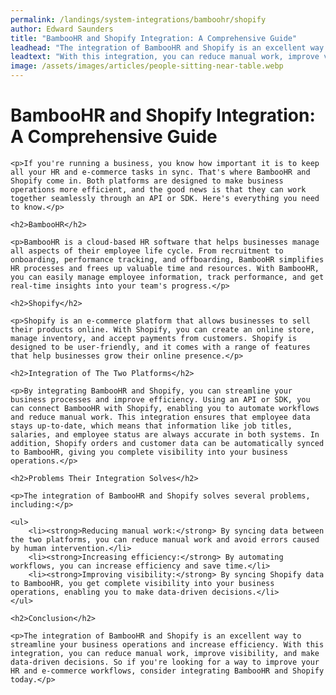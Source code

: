 ```yaml
---
permalink: /landings/system-integrations/bamboohr/shopify
author: Edward Saunders
title: "BambooHR and Shopify Integration: A Comprehensive Guide"
leadhead: "The integration of BambooHR and Shopify is an excellent way to streamline your business operations and increase efficiency"
leadtext: "With this integration, you can reduce manual work, improve visibility, and make data-driven decisions. So if you're looking for a way to improve your HR and e-commerce workflows, consider integrating BambooHR and Shopify today."
image: /assets/images/articles/people-sitting-near-table.webp
---
```

<div class="arttext">
	<h1>BambooHR and Shopify Integration: A Comprehensive Guide</h1>

	<p>If you're running a business, you know how important it is to keep all your HR and e-commerce tasks in sync. That's where BambooHR and Shopify come in. Both platforms are designed to make business operations more efficient, and the good news is that they can work together seamlessly through an API or SDK. Here's everything you need to know.</p>

	<h2>BambooHR</h2>

	<p>BambooHR is a cloud-based HR software that helps businesses manage all aspects of their employee life cycle. From recruitment to onboarding, performance tracking, and offboarding, BambooHR simplifies HR processes and frees up valuable time and resources. With BambooHR, you can easily manage employee information, track performance, and get real-time insights into your team's progress.</p>

	<h2>Shopify</h2>

	<p>Shopify is an e-commerce platform that allows businesses to sell their products online. With Shopify, you can create an online store, manage inventory, and accept payments from customers. Shopify is designed to be user-friendly, and it comes with a range of features that help businesses grow their online presence.</p>

	<h2>Integration of The Two Platforms</h2>

	<p>By integrating BambooHR and Shopify, you can streamline your business processes and improve efficiency. Using an API or SDK, you can connect BambooHR with Shopify, enabling you to automate workflows and reduce manual work. This integration ensures that employee data stays up-to-date, which means that information like job titles, salaries, and employee status are always accurate in both systems. In addition, Shopify orders and customer data can be automatically synced to BambooHR, giving you complete visibility into your business operations.</p>

	<h2>Problems Their Integration Solves</h2>

	<p>The integration of BambooHR and Shopify solves several problems, including:</p>

	<ul>
		<li><strong>Reducing manual work:</strong> By syncing data between the two platforms, you can reduce manual work and avoid errors caused by human intervention.</li>
		<li><strong>Increasing efficiency:</strong> By automating workflows, you can increase efficiency and save time.</li>
		<li><strong>Improving visibility:</strong> By syncing Shopify data to BambooHR, you get complete visibility into your business operations, enabling you to make data-driven decisions.</li>
	</ul>

	<h2>Conclusion</h2>

	<p>The integration of BambooHR and Shopify is an excellent way to streamline your business operations and increase efficiency. With this integration, you can reduce manual work, improve visibility, and make data-driven decisions. So if you're looking for a way to improve your HR and e-commerce workflows, consider integrating BambooHR and Shopify today.</p>

</div>